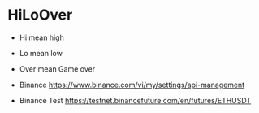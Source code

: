 # HiLoOver

- Hi mean high
- Lo mean low
- Over mean Game over

- Binance
  https://www.binance.com/vi/my/settings/api-management

- Binance Test
  https://testnet.binancefuture.com/en/futures/ETHUSDT

